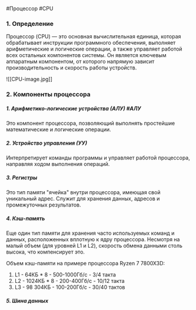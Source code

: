 #Процессор #CPU
### 1. Определение
Процессор (CPU) — это основная вычислительная единица, которая обрабатывает инструкции программного обеспечения, выполняет арифметические и логические операции, а также управляет работой всех остальных компонентов системы. Он является ключевым аппаратным компонентом, от которого напрямую зависит производительность и скорость работы устройств. 

![[CPU-image.jpg]]
### 2. Компоненты процессора
##### 1. Арифметико-логические устройства (АЛУ) #АЛУ
Это компонент процессора, позволяющий выполнять простейшие математические и логические операции.
##### 2. Устройство управления (УУ)
Интерпретирует команды программы и управляет работой процессора, направляя ходом выполнения операций.
##### 3. Регистры
Это тип памяти "ячейка" внутри процессора, имеющая свой уникальный адрес. Служит для хранения данных, адресов и промежуточных результатов.
##### 4. Кэш-память
Еще один тип памяти для хранения часто используемых команд и данных, расположенных вплотную к ядру процессора. Несмотря на малый объем (для уровней L1 и L2), скорость обмена данными столь высока, что компенсирует это.

Объем кэш-памяти на примере процессора Ryzen 7 7800X3D:
1. L1 - 64КБ * 8 - 500-1000Гб/с - 3/4 такта
2. L2 - 1024КБ * 8 - 200-400Гб/с - 10/12 такта
3. L3 - 98 304КБ - 100-200Гб/с - 30/40 тактов
##### 5. Шина данных
